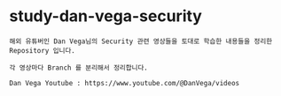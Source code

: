 # study-dan-vega-security

```
해외 유튜버인 Dan Vega님의 Security 관련 영상들을 토대로 학습한 내용들을 정리한 Repository 입니다.

각 영상마다 Branch 를 분리해서 정리합니다.

Dan Vega Youtube : https://www.youtube.com/@DanVega/videos
```
